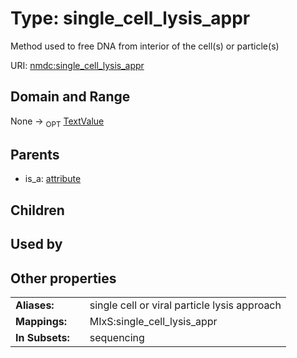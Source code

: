 
# Type: single_cell_lysis_appr


Method used to free DNA from interior of the cell(s) or particle(s)

URI: [nmdc:single_cell_lysis_appr](https://microbiomedata/meta/single_cell_lysis_appr)


## Domain and Range

None ->  <sub>OPT</sub> [TextValue](TextValue.md)

## Parents

 *  is_a: [attribute](attribute.md)

## Children


## Used by


## Other properties

|  |  |  |
| --- | --- | --- |
| **Aliases:** | | single cell or viral particle lysis approach |
| **Mappings:** | | MIxS:single_cell_lysis_appr |
| **In Subsets:** | | sequencing |


